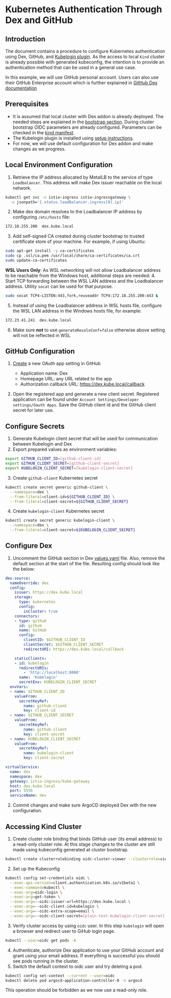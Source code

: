 # Kubernetes Authentication Through Dex and GitHub

## Introduction
The document contains a procedure to configure Kubernetes authentication using Dex, GitHub, and [Kubelogin plugin](https://github.com/int128/kubelogin).
As the access to local `Kind` cluster is already possible with generated kubeconfig, the intention is to provide an
authentication method that can be used in a general use case.

In this example, we will use GitHub personal account. Users can also use their GitHub Enterprise account which is further
explained in [GitHub Dex documentation](https://dexidp.io/docs/connectors/github/#github-enterprise)

## Prerequisites
* It is assumed that local cluster with Dex addon is already deployed. The needed steps are explained in the [bootstrap section](https://github.com/nearform/k8s-kurated-addons#bootstrap).
During cluster bootstrap OIDC parameters are already configured. Parameters can be checked in the [kind manifest](https://github.com/nearform/k8s-kurated-addons/blob/main/manifests/kind.yaml).
* The Kubelogin plugin is installed using [setup instructions](https://github.com/int128/kubelogin#setup).
* For now, we will use default configuration for Dex addon and make changes as we progress.

## Local Environment Configuration
1. Retrieve the IP address allocated by MetalLB to the service of type `Loadbalancer`. This address will make Dex issuer reachable on the local network.
```bash
kubectl get svc -n istio-ingress istio-ingressgateway \
  -o jsonpath='{.status.loadBalancer.ingress[0].ip}'
```
2. Make dex domain resolves to the Loadbalancer IP address by configuring `/etc/hosts` file:
```bash
172.18.255.200  dex.kube.local
```
3. Add self-signed CA created during cluster bootstrap to trusted certificate store of your machine. For example, if using Ubuntu:
```bash
sudo apt-get install -y ca-certificates
sudo cp .ssl/ca.pem /usr/local/share/ca-certificates/ca.crt
sudo update-ca-certificates
```

**WSL Users Only**:
As WSL networking will not allow Loadbalancer address to be reachable from the Windows host, additional steps are needed:
4. Start TCP forwarding between the WSL LAN address and the Loadbalancer address. Utility `socat` can be used for that purpose.
```bash
sudo socat TCP4-LISTEN:443,fork,reuseaddr TCP4:172.18.255.200:443 &
```
5. Instead of using the Loadbalancer address in WSL hosts file, configure the WSL LAN address in the Windows hosts file, for example:
```bash
172.23.41.241  dex.kube.local
```
6. Make sure **not** to use `generateResolvConf=false` otherwise above setting will not be reflected in WSL

## GitHub Configuration
1. [Create](https://github.com/settings/applications/new ) a new OAuth app setting in GitHub
   * Application name: Dex
   * Homepage URL: any URL related to the app
   * Authorization callback URL: https://dex.kube.local/callback

2. Open the registered app and generate a new client secret. Registered application can be found under `Account Settings/Developer settings/Oauth Apps`.
Save the GitHub client id and the GitHub client secret for later use.

## Configure Secrets
1. Generate Kubelogin client secret that will be used for communication between Kubelogin and Dex
2. Export prepared values as environment variables:
```bash
export GITHUB_CLIENT_ID=[github-client-id]
export GITHUB_CLIENT_SECRET=[github-client-secret]
export KUBELOGIN_CLIENT_SECRET=[kubelogin-client-secret]
```
3. Create `github-client` Kubernetes secret
```bash
kubectl create secret generic github-client \
  --namespace=dex \
  --from-literal=client-id=${GITHUB_CLIENT_ID} \
  --from-literal=client-secret=${GITHUB_CLIENT_SECRET}
```
4. Create `kubelogin-client` Kubernetes secret
```bash
kubectl create secret generic kubelogin-client \
  --namespace=dex \
  --from-literal=client-secret=${KUBELOGIN_CLIENT_SECRET}
```

## Configure Dex
1. Uncomment the GitHub section in Dex [values.yaml](https://github.com/nearform/k8s-kurated-addons/blob/main/addons/dex/values.yaml) file. Also, remove the default section at the start of the file. Resulting config should look like the below:
```yaml
dex-source:
  nameOverride: dex
  config:
    issuer: https://dex.kube.local
    storage:
      type: kubernetes
      config:
        inCluster: true
    connectors:
    - type: github
      id: github
      name: GitHub
      config:
        clientID: $GITHUB_CLIENT_ID
        clientSecret: $GITHUB_CLIENT_SECRET
        redirectURI: https://dex.kube.local/callback

    staticClients:
    - id: kubelogin
      redirectURIs:
        - 'http://localhost:8000'
      name: 'Kubelogin'
      secretEnv: KUBELOGIN_CLIENT_SECRET
  envVars:
  - name: GITHUB_CLIENT_ID
    valueFrom:
      secretKeyRef:
        name: github-client
        key: client-id
  - name: GITHUB_CLIENT_SECRET
    valueFrom:
      secretKeyRef:
        name: github-client
        key: client-secret
  - name: KUBELOGIN_CLIENT_SECRET
    valueFrom:
      secretKeyRef:
        name: kubelogin-client
        key: client-secret

virtualService:
  name: dex
  namespace: dex
  gateway: istio-ingress/kube-gateway
  host: dex.kube.local
  port: 5556
  serviceName: dex
```
2. Commit changes and make sure ArgoCD deployed Dex with the new configuration.

## Accessing Kind Cluster
1. Create cluster role binding that binds GitHub user (its email address) to a read-only cluster role. At this stage changes to the cluster
are still made using kubeconfig generated at cluster bootstrap.
```bash
kubectl create clusterrolebinding oidc-cluster-viewer --clusterrole=view --user='[github_email_address]'
```
2. Set up the Kubeconfig
```bash
kubectl config set-credentials oidc \
  --exec-api-version=client.authentication.k8s.io/v1beta1 \
  --exec-command=kubectl \
  --exec-arg=oidc-login \
  --exec-arg=get-token \
  --exec-arg=--oidc-issuer-url=https://dex.kube.local \
  --exec-arg=--oidc-client-id=kubelogin \
  --exec-arg=--oidc-extra-scope=email \
  --exec-arg=--oidc-client-secret=[plain-text-kubelogin-client-secret]
```
3. Verify cluster access by using `oidc` user. In this step `kubelogin` will open a browser and redirect user to GiHub login page.
```bash
kubectl --user=oidc get pods -A
```
4. Authenticate, authorize Dex application to use your GitHub account and grant using your email address.
If everything is successful you should see pods running in the cluster.
5. Switch the default context to oidc user and try deleting a pod.
```bash
kubectl config set-context --current --user=oidc
kubectl delete pod argocd-application-controller-0 -n argocd
```
This operation should be forbidden as we now use a read-only role.
